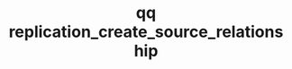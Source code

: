 ---
category: replication
command: replication_create_source_relationship
optional_options:
- alternate: []
  help: File ID of the source directory
  name: --source-id
  required: false
- alternate: []
  help: Path to the source directory
  name: --source-path
  required: false
- alternate: []
  help: Path to the target directory
  name: --target-path
  required: true
- alternate: []
  help: The target IP address
  name: --target-address
  required: true
- alternate: []
  help: Network port to replicate to on the target (overriding default)
  name: --target-port
  required: false
permalink: /qq-cli-command-guide/replication/replication_create_source_relationship.html
positional_options: []
sidebar: qq_cli_command_reference_sidebar
summary: This section explains how to use the <code>qq replication_create_source_relationship</code>
  command.
synopsis: Create a new replication relationship.
title: qq replication_create_source_relationship
usage: "qq replication_create_source_relationship [-h] (--source-id SOURCE_ID | --source-path\
  \ SOURCE_PATH) --target-path TARGET_PATH --target-address TARGET_ADDRESS [--target-port\
  \ TARGET_PORT] [--enable-replication {true,false}]\n    [--set-source-directory-read-only\
  \ {true,false}] [--map-local-ids-to-nfs-ids {true,false}]"
zendesk_source: qq CLI Command Guide

---